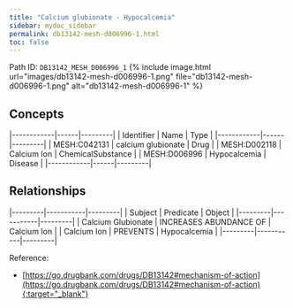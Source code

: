 ```yaml
---
title: "Calcium glubionate - Hypocalcemia"
sidebar: mydoc_sidebar
permalink: db13142-mesh-d006996-1.html
toc: false 
---
```



Path ID: `DB13142_MESH_D006996_1`
{% include image.html url="images/db13142-mesh-d006996-1.png" file="db13142-mesh-d006996-1.png" alt="db13142-mesh-d006996-1" %}

## Concepts

|------------|------|---------|
| Identifier | Name | Type    |
|------------|------|---------|
| MESH:C042131 | calcium glubionate | Drug |
| MESH:D002118 | Calcium Ion | ChemicalSubstance |
| MESH:D006996 | Hypocalcemia | Disease |
|------------|------|---------|

## Relationships

|---------|-----------|---------|
| Subject | Predicate | Object  |
|---------|-----------|---------|
| Calcium Glubionate | INCREASES ABUNDANCE OF | Calcium Ion |
| Calcium Ion | PREVENTS | Hypocalcemia |
|---------|-----------|---------|

Reference:
  - [https://go.drugbank.com/drugs/DB13142#mechanism-of-action](https://go.drugbank.com/drugs/DB13142#mechanism-of-action){:target="_blank"}